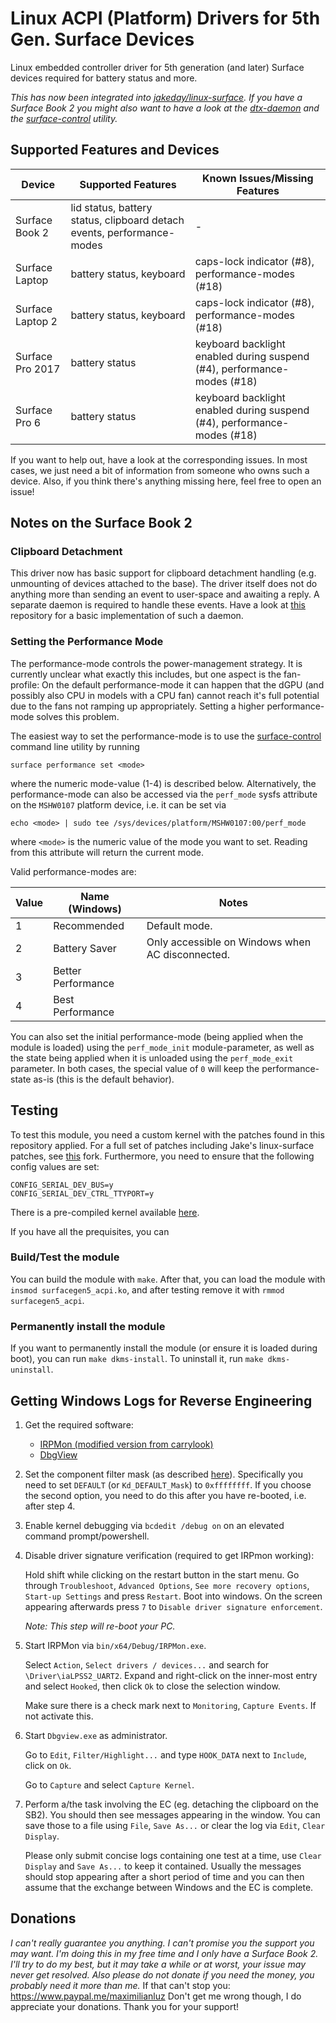 # Linux ACPI (Platform) Drivers for 5th Gen. Surface Devices

Linux embedded controller driver for 5th generation (and later) Surface devices required for battery status and more.

_This has now been integrated into [jakeday/linux-surface](https://github.com/jakeday/linux-surface/)._
_If you have a Surface Book 2 you might also want to have a look at the [dtx-daemon][dtx-daemon] and the [surface-control][surface-control] utility._

## Supported Features and Devices

| Device           | Supported Features                                                     | Known Issues/Missing Features                                           |
|------------------|------------------------------------------------------------------------|-------------------------------------------------------------------------|
| Surface Book 2   | lid status, battery status, clipboard detach events, performance-modes | -                                                                       |
| Surface Laptop   | battery status, keyboard                                               | caps-lock indicator (#8), performance-modes (#18)                       |
| Surface Laptop 2 | battery status, keyboard                                               | caps-lock indicator (#8), performance-modes (#18)                       |
| Surface Pro 2017 | battery status                                                         | keyboard backlight enabled during suspend (#4), performance-modes (#18) |
| Surface Pro 6    | battery status                                                         | keyboard backlight enabled during suspend (#4), performance-modes (#18) |

If you want to help out, have a look at the corresponding issues.
In most cases, we just need a bit of information from someone who owns such a device.
Also, if you think there's anything missing here, feel free to open an issue!

## Notes on the Surface Book 2

### Clipboard Detachment

This driver now has basic support for clipboard detachment handling (e.g. unmounting of devices attached to the base).
The driver itself does not do anything more than sending an event to user-space and awaiting a reply.
A separate daemon is required to handle these events.
Have a look at [this][dtx-daemon] repository for a basic implementation of such a daemon.

[dtx-daemon]: https://github.com/qzed/linux-surface-dtx-daemon
[surface-control]: https://github.com/qzed/linux-surface-control

### Setting the Performance Mode

The performance-mode controls the power-management strategy.
It is currently unclear what exactly this includes, but one aspect is the fan-profile:
On the default performance-mode it can happen that the dGPU (and possibly also CPU in models with a CPU fan) cannot reach it's full potential due to the fans not ramping up appropriately.
Setting a higher performance-mode solves this problem.

The easiest way to set the performance-mode is to use the [surface-control][surface-control] command line utility by running
```
surface performance set <mode>
```
where the numeric mode-value (1-4) is described below.
Alternatively, the performance-mode can also be accessed via the `perf_mode` sysfs attribute on the  `MSHW0107` platform device, i.e. it can be set via
```
echo <mode> | sudo tee /sys/devices/platform/MSHW0107:00/perf_mode
```
where `<mode>` is the numeric value of the mode you want to set.
Reading from this attribute will return the current mode.

Valid performance-modes are:

| Value | Name (Windows)     | Notes                                            |
|-------|--------------------|--------------------------------------------------|
| 1     | Recommended        | Default mode.                                    |
| 2     | Battery Saver      | Only accessible on Windows when AC disconnected. |
| 3     | Better Performance |                                                  |
| 4     | Best Performance   |                                                  |

You can also set the initial performance-mode (being applied when the module is loaded) using the `perf_mode_init` module-parameter, as well as the state being applied when it is unloaded using the `perf_mode_exit` parameter.
In both cases, the special value of `0` will keep the performance-state as-is (this is the default behavior).

## Testing

To test this module, you need a custom kernel with the patches found in this repository applied.
For a full set of patches including Jake's linux-surface patches, see [this][patches-linux-surface] fork.
Furthermore, you need to ensure that the following config values are set:

```
CONFIG_SERIAL_DEV_BUS=y
CONFIG_SERIAL_DEV_CTRL_TTYPORT=y
```

There is a pre-compiled kernel available [here][prebuilt-linux-surface].

If you have all the prequisites, you can

### Build/Test the module

You can build the module with `make`.
After that, you can load the module with `insmod surfacegen5_acpi.ko`, and after testing remove it with `rmmod surfacegen5_acpi`.

### Permanently install the module

If you want to permanently install the module (or ensure it is loaded during boot), you can run `make dkms-install`.
To uninstall it, run `make dkms-uninstall`.

[patches-linux-surface]: https://github.com/qzed/linux-surface/tree/master/patches/4.18
[prebuilt-linux-surface]: https://github.com/qzed/linux-surface/releases/tag/v4.18.16-pre1

## Getting Windows Logs for Reverse Engineering

1. Get the required software:
   - [IRPMon (modified version from carrylook)][irpmon]
   - [DbgView][dbgview]

2. Set the component filter mask (as described [here][compflt]).
   Specifically you need to set `DEFAULT` (or `Kd_DEFAULT_Mask`) to `0xffffffff`.
   If you choose the second option, you need to do this after you have re-booted, i.e. after step 4.

3. Enable kernel debugging via `bcdedit /debug on` on an elevated command prompt/powershell.

4. Disable driver signature verification (required to get IRPmon working):

   Hold shift while clicking on the restart button in the start menu.
   Go through `Troubleshoot`, `Advanced Options`, `See more recovery options`, `Start-up Settings` and press `Restart`. 
   Boot into windows.
   On the screen appearing afterwards press `7` to `Disable driver signature enforcement`.

   _Note: This step will re-boot your PC._

5. Start IRPMon via `bin/x64/Debug/IRPMon.exe`.
   
   Select `Action`, `Select drivers / devices...` and search for `\Driver\iaLPSS2_UART2`.
   Expand and right-click on the inner-most entry and select `Hooked`, then click `Ok` to close the selection window.

   Make sure there is a check mark next to `Monitoring`, `Capture Events`.
   If not activate this.

6. Start `Dbgview.exe` as administrator.

   Go to `Edit`, `Filter/Highlight...` and type `HOOK_DATA` next to `Include`, click on `Ok`.

   Go to `Capture` and select `Capture Kernel`.

7. Perform a/the task involving the EC (eg. detaching the clipboard on the SB2).
   You should then see messages appearing in the window.
   You can save those to a file using `File`, `Save As...` or clear the log via `Edit`, `Clear Display`.

   Please only submit concise logs containing one test at a time, use `Clear Display` and `Save As...` to keep it contained.
   Usually the messages should stop appearing after a short period of time and you can then assume that the exchange between Windows and the EC is complete.

[irpmon]: https://github.com/carrylook/SurfacePro2017Notes/tree/master/IRPMon-Master
[dbgview]: https://docs.microsoft.com/en-us/sysinternals/downloads/debugview
[compflt]: https://docs.microsoft.com/en-us/windows-hardware/drivers/devtest/reading-and-filtering-debugging-messages#setting-the-component-filter-mask
## Donations

_I can't really guarantee you anything._
_I can't promise you the support you may want._
_I'm doing this in my free time and I only have a Surface Book 2._
_I'll try to do my best, but it may take a while or at worst, your issue may never get resolved._
_Also please do not donate if you need the money, you probably need it more than me._
If that can't stop you:
https://www.paypal.me/maximilianluz
Don't get me wrong though, I do appreciate your donations.
Thank you for your support!
